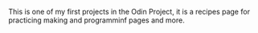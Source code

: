 This is one of my first projects in the Odin Project, it is a recipes page for practicing making and programminf pages and more.